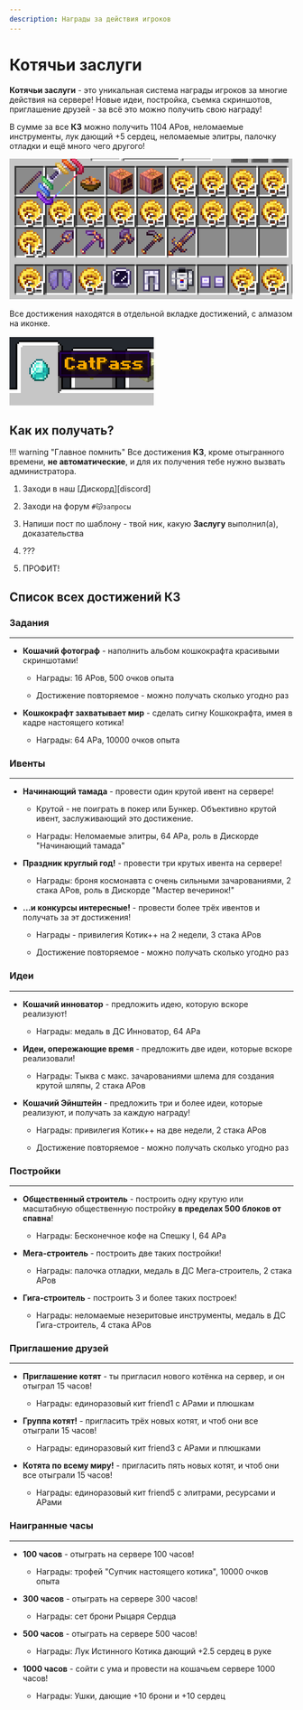 ```yaml
---
description: Награды за действия игроков
---
```


# Котячьи заслуги

<span class="gold bold" id="my-text">**Котячьи заслуги**</span> - это уникальная система награды игроков за многие действия на сервере! Новые идеи, постройка, съемка скриншотов, приглашение друзей - за всё это можно получить свою награду!

В сумме за все **КЗ** можно получить 1104 АРов, неломаемые инструменты, лук дающий +5 сердец, неломаемые элитры, палочку отладки и ещё много чего другого!

![catpass](../../assets/catpass/image.png)

Все достижения находятся в отдельной вкладке достижений, с алмазом на иконке.

![catpass_icon](../../assets/catpass/catpass_icon.png)

## **Как их получать?**

!!! warning "Главное помнить"
    Все достижения **КЗ**, кроме отыгранного времени, **не автоматические**, и для их получения тебе нужно вызвать администратора. 

1. Заходи в наш [Дискорд][discord]

2. Заходи на форум `#😽запросы`

3. Напиши пост по шаблону - твой ник, какую **Заслугу** выполнил(а), доказательства

4. ???

5. ПРОФИТ!

## **Список всех достижений КЗ**

### **Задания**

***

- **Кошачий фотограф** - наполнить альбом кошкокрафта красивыми скриншотами!

    - Награды: 16 АРов, 500 очков опыта

    - Достижение повторяемое - можно получать сколько угодно раз

- **Кошкокрафт захватывает мир** - сделать сигну Кошкокрафта, имея в кадре настоящего котика!

    - Награды: 64 АРа, 10000 очков опыта

### **Ивенты**

***

- **Начинающий тамада** - провести один крутой ивент на сервере!

    - Крутой - не поиграть в покер или Бункер. Объективно крутой ивент, заслуживающий это достижение.

    - Награды: Неломаемые элитры, 64 АРа, роль в Дискорде "Начинающий тамада"

- **Праздник круглый год!** - провести три крутых ивента на сервере!

    - Награды: броня космонавта с очень сильными зачарованиями, 2 стака АРов, роль в Дискорде "Мастер вечеринок!"

- **...и конкурсы интересные!** - провести более трёх ивентов и получать за эт достижения!

    - Награды - привилегия Котик++ на 2 недели, 3 стака АРов

    - Достижение повторяемое - можно получать сколько угодно раз

### **Идеи**

***

- **Кошачий инноватор** - предложить идею, которую вскоре реализуют!

    - Награды: медаль в ДС Инноватор, 64 АРа

- **Идеи, опережающие время** - предложить две идеи, которые вскоре реализовали!

    - Награды: Тыква с макс. зачарованиями шлема для создания крутой шляпы, 2 стака АРов

- **Кошачий Эйнштейн** - предложить три и более идеи, которые реализуют, и получать за каждую награду!

    - Награды: привилегия Котик++ на две недели, 2 стака АРов

    - Достижение повторяемое - можно получать сколько угодно раз

### **Постройки**

***

- **Общественный строитель** - построить одну крутую или масштабную общественную постройку **в пределах 500 блоков от спавна**!

    - Награды: Бесконечное кофе на Спешку I, 64 АРа

- **Мега-строитель** - построить две таких постройки!

    - Награды: палочка отладки, медаль в ДС Мега-строитель, 2 стака АРов

- **Гига-строитель** - построить 3 и более таких построек!

    - Награды: неломаемые незеритовые инструменты, медаль в ДС Гига-строитель, 4 стака АРов

### **Приглашение друзей**

***

- **Приглашение котят** - ты пригласил нового котёнка на сервер, и он отыграл 15 часов!

    - Награды: единоразовый кит friend1 с АРами и плюшкам

- **Группа котят!** - пригласить трёх новых котят, и чтоб они все отыграли 15 часов!

    - Награды: единоразовый кит friend3 с АРами и плюшками

- **Котята по всему миру!** - пригласить пять новых котят, и чтоб они все отыграли 15 часов!

    - Награды: единоразовый кит friend5 с элитрами, ресурсами и АРами

### **Наигранные часы**

***

- **100 часов** - отыграть на сервере 100 часов!

    - Награды: трофей "Супчик настоящего котика", 10000 очков опыта

- **300 часов** - отыграть на сервере 300 часов!

    - Награды: сет брони Рыцаря Сердца

- **500 часов** - отыграть на сервере 500 часов!

    - Награды: Лук Истинного Котика дающий +2.5 сердец в руке

- **1000 часов** - сойти с ума и провести на кошачьем сервере 1000 часов!

    - Награды: Ушки, дающие +10 брони и +10 сердец
